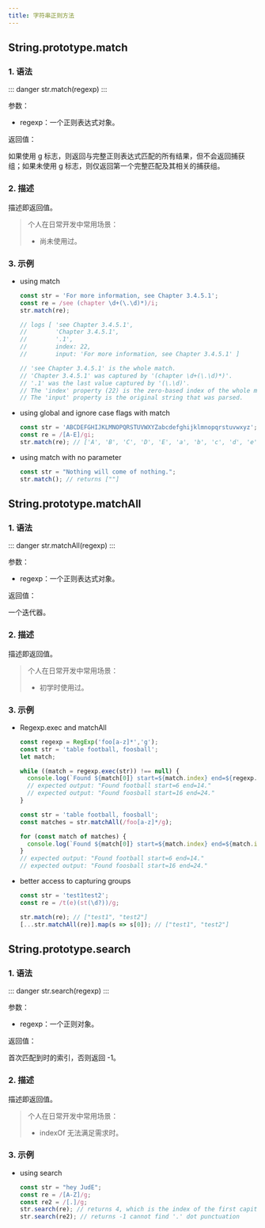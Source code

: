 ```yaml
---
title: 字符串正则方法
---
```


## String.prototype.match

### 1. 语法

::: danger
str.match(regexp)
:::

参数：

+ regexp：一个正则表达式对象。

返回值：

如果使用 g 标志，则返回与完整正则表达式匹配的所有结果，但不会返回捕获组；如果未使用 g 标志，则仅返回第一个完整匹配及其相关的捕获组。

### 2. 描述

描述即返回值。

> 个人在日常开发中常用场景：
>
> - 尚未使用过。

### 3. 示例

+ using match

  ```js
  const str = 'For more information, see Chapter 3.4.5.1';
  const re = /see (chapter \d+(\.\d)*)/i;
  str.match(re);
  
  // logs [ 'see Chapter 3.4.5.1',
  //        'Chapter 3.4.5.1',
  //        '.1',
  //        index: 22,
  //        input: 'For more information, see Chapter 3.4.5.1' ]
  
  // 'see Chapter 3.4.5.1' is the whole match.
  // 'Chapter 3.4.5.1' was captured by '(chapter \d+(\.\d)*)'.
  // '.1' was the last value captured by '(\.\d)'.
  // The 'index' property (22) is the zero-based index of the whole match.
  // The 'input' property is the original string that was parsed.
  ```

+ using global and ignore case flags with match

  ```js
  const str = 'ABCDEFGHIJKLMNOPQRSTUVWXYZabcdefghijklmnopqrstuvwxyz';
  const re = /[A-E]/gi;
  str.match(re); // ['A', 'B', 'C', 'D', 'E', 'a', 'b', 'c', 'd', 'e']
  ```

+ using match with no parameter

  ```js
  const str = "Nothing will come of nothing.";
  str.match(); // returns [""]
  ```



## String.prototype.matchAll

### 1. 语法

::: danger
str.matchAll(regexp)
:::

参数：

+ regexp：一个正则表达式对象。

返回值：

一个迭代器。

### 2. 描述

描述即返回值。

> 个人在日常开发中常用场景：
>
> - 初学时使用过。

### 3. 示例

+ Regexp.exec and matchAll

  ```js
  const regexp = RegExp('foo[a-z]*','g');
  const str = 'table football, foosball';
  let match;
  
  while ((match = regexp.exec(str)) !== null) {
    console.log(`Found ${match[0]} start=${match.index} end=${regexp.lastIndex}.`);
    // expected output: "Found football start=6 end=14."
    // expected output: "Found foosball start=16 end=24."
  }
  
  const str = 'table football, foosball';
  const matches = str.matchAll(/foo[a-z]*/g);
  
  for (const match of matches) {
    console.log(`Found ${match[0]} start=${match.index} end=${match.index + match[0].length}.`);
  }
  // expected output: "Found football start=6 end=14."
  // expected output: "Found foosball start=16 end=24."
  ```

+ better access to capturing groups

  ```js
  const str = 'test1test2';
  const re = /t(e)(st(\d?))/g;
  
  str.match(re); // ["test1", "test2"]
  [...str.matchAll(re)].map(s => s[0]); // ["test1", "test2"]
  ```



## String.prototype.search

### 1. 语法

::: danger
str.search(regexp)
:::

参数：

+ regexp：一个正则对象。

返回值：

首次匹配到时的索引，否则返回 -1。

### 2. 描述

描述即返回值。

> 个人在日常开发中常用场景：
>
> - indexOf 无法满足需求时。

### 3. 示例

+ using search

  ```js
  const str = "hey JudE";
  const re = /[A-Z]/g;
  const re2 = /[.]/g;
  str.search(re); // returns 4, which is the index of the first capital letter "J"
  str.search(re2); // returns -1 cannot find '.' dot punctuation
  ```
